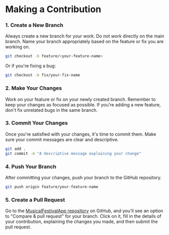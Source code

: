 # Making a Contribution

### 1. Create a New Branch

Always create a new branch for your work. Do not work directly on the main branch. Name your branch appropriately based on the feature or fix you are working on.

   ```bash
   git checkout -b feature/<your-feature-name>
   ```

Or if you're fixing a bug:

   ```bash
   git checkout -b fix/your-fix-name
   ```

### 2. Make Your Changes

Work on your feature or fix on your newly created branch. Remember to keep your changes as focused as possible. If you're adding a new feature, don't fix unrelated bugs in the same branch.

### 3. Commit Your Changes

Once you're satisfied with your changes, it's time to commit them. Make sure your commit messages are clear and descriptive.

   ```bash
   git add .
   git commit -m "A descriptive message explaining your change"
   ```

### 4. Push Your Branch

After committing your changes, push your branch to the GitHub repository.

   ```bash
   git push origin feature/your-feature-name
   ```

### 5. Create a Pull Request

Go to the [MusicalFestivalApp repository](https://github.com/kevinrutledge/MusicalFestivalApp) on GitHub, and you'll see an option to "Compare & pull request" for your branch. Click on it, fill in the details of your contribution, explaining the changes you made, and then submit the pull request.

